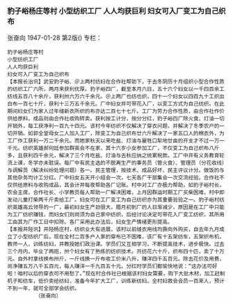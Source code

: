 ### 豹子峪杨庄等村  小型纺织工厂  人人均获巨利  妇女可入厂变工为自己织布
张奋向
1947-01-28
第2版()
专栏：

    豹子峪杨庄等村
    小型纺织工厂
    人人均获巨利
    妇女可入厂变工为自己织布
    【本报长治讯】武安豹子峪、＠上两村纺妇在合作社帮助下，于去冬阴历十月组织小型合作性质的纺织工厂六所，两月来获利优厚。豹子峪四厂，截至本月六日，五十六个妇女以一千四百余工纺线五百八十余斤，获利卅六万六千余元。＠上两厂也纺也织，四十一个妇女以四百九十工织出白布一百七十斤，获利十三万五千余元。厂中妇女并可带花入厂，以变工方式为自己纺织。在此期间妇女们为家人过年缝新衣所织的布亦达二百七十七斤。工厂为劳力合作性质，由合作社作价供给原料，成品则由合作社收购转卖。获利按工计分，按分分红，豹子峪四厂除火食、灯油一切开销外，每工获净利一百九十四元。该村今年纺织不仅解决了穿衣问题，并解决了冬季农户的一切开销。如郭全堂母女二人加入工厂，除变工为自己织布廿六斤解决了一家五口人的棉衣外，为工厂作工获利一万二千余元。而她家秋天以来吃盐、灯油与雇牲口犁地廿亩的开支才不过一万一千元。纺织英雄郝何廷参加群英会不在家，其十六岁小女参加工厂，不仅变工为自己织布八斤多，且获利四千余元，解决了三个月吃盐、灯油与去秋应纳之统累税款。工厂中并有义务教育轮流上课，冬学亦未耽误。每厂中有民主选的不脱离生产的事务员（管火食）、管理员（分花收线）与调解员（解决纠纷处理问题）各一。民主管理，按技术、成品好坏、民主评议计分。做饭的与其他杂务均计工分红。厂中妇女五天开小组会一次，七天各厂干部集会一次交流经验。合作社不仅供给原料与收购成品，其会计并每夜帮助各厂记账。村中对工厂亦极力帮助，如豹子峪村长，农会主席，合作社长、小学教员每人帮助一厂解决困难，上月因群运时期工厂买柴困难，村中即发动儿童打柴两千斤卖给工厂。妇女可在工厂变工为自己纺织亦为其重要验验之一。豹子峪村纺织英雄高云领导的一厂，最初妇女生产劲很大，腊月初到厂的人日渐减少，原因是在工厂中只能为工厂纺织赚钱，而妇女们则尚须为自己家中纺织，后经讨论决定可带花入厂变工纺织，其所用工由其为厂作工日中扣除。各厂采用此办法后，妇女生产情绪更形提高。
    【本报井陉讯】井陉杨庄村，纺织业大有进展，该村以前缝衣用线均靠向外购买，自去年九月成立了小型纺织厂后，现在全村二百多户人家的穿布已不困难，该厂有十五架纺车，五架织布机，教师一人，训练纺妇，并教授她们政治课。学员们又互相学习，不断提高技术，进步极快。过去三个月内，毕业了两班，卅个妇女有了熟练的纺织技术。共纺花六十斤，织布四十匹，卖了十万元。自外村拿线换布卅斤，一斤线换一斤布收工价米八升，赚洋四千五百元。除去花价及用费，尚净赚五万八千五百元，每人赚洋一千九百五十元。分红时学员们都愉快地说：“这办法可好啦！咱村以后的穿衣可不用愁了。”现在村合作社已根据该村妇女需要，购下大批木材，加工赶制机子和纺车，低价卖给纺妇，准备今年扩大工厂，训练新纺妇，全村妇救会会员一百来人，预计不到一年，就可全部学会纺织。
             （张奋向）
